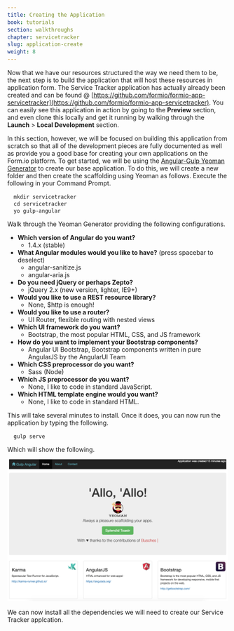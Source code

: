 ```yaml
---
title: Creating the Application
book: tutorials
section: walkthroughs
chapter: servicetracker
slug: application-create
weight: 8
---
```

Now that we have our resources structured the way we need them to be, the next step is to build the application that will host these resources in application form. The Service Tracker application has actually already been created and can be found @ [https://github.com/formio/formio-app-servicetracker](https://github.com/formio/formio-app-servicetracker). You can easily see this application in action by going to the **Preview** section, and even clone this locally and get it running by walking through the **Launch** > **Local Development** section.

In this section, however, we will be focused on building this application from scratch so that all of the development pieces are fully documented as well as provide you a good base for creating your own applications on the Form.io platform. To get started, we will be using the [Angular-Gulp Yeoman Generator](https://github.com/Swiip/generator-gulp-angular) to create our base application. To do this, we will create a new folder and then create the scaffolding using Yeoman as follows. Execute the following in your Command Prompt.

```
  mkdir servicetracker
  cd servicetracker
  yo gulp-angular
```

Walk through the Yeoman Generator providing the following configurations.

 - **Which version of Angular do you want?**
    - 1.4.x (stable)
 - **What Angular modules would you like to have?** (press spacebar to deselect)
    - angular-sanitize.js
    - angular-aria.js
 - **Do you need jQuery or perhaps Zepto?**
    - jQuery 2.x (new version, lighter, IE9+)
 - **Would you like to use a REST resource library?**
    -  None, $http is enough!
 - **Would you like to use a router?**
    - UI Router, flexible routing with nested views
 - **Which UI framework do you want?**
    - Bootstrap, the most popular HTML, CSS, and JS framework
 - **How do you want to implement your Bootstrap components?**
    - Angular UI Bootstrap, Bootstrap components written in pure AngularJS by the AngularUI Team
 - **Which CSS preprocessor do you want?**
    - Sass (Node)
 - **Which JS preprocessor do you want?**
    - None, I like to code in standard JavaScript.
 - **Which HTML template engine would you want?**
    - None, I like to code in standard HTML.

This will take several minutes to install. Once it does, you can now run the application by typing the following.

```
  gulp serve
```

Which will show the following.

![](/assets/img/tutorials/walkthroughs/servicetracker/angular-gulp-create.png)

We can now install all the dependencies we will need to create our Service Tracker applcation.
